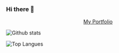 ### Hi there 👋

<!-- **Jorgen-S-Engh/Jorgen-S-Engh** is a ✨ _special_ ✨ repository because its `README.md` (this file) appears on your GitHub profile.

Here are some ideas to get you started:

- 🔭 I’m currently working on ...
- 🌱 I’m currently learning ...
- 👯 I’m looking to collaborate on ...
- 🤔 I’m looking for help with ...
- 💬 Ask me about ...
- 📫 How to reach me: ...
- 😄 Pronouns: ...
- ⚡ Fun fact: ...
 -->

<p align="center"><a class="button" href="https://iridescent-kitten-60cca2.netlify.app/">My Portfolio</a></p>

![Github stats](https://github-readme-stats.vercel.app/api?username=Jorgen-S-Engh&count_private=true&show_icons=true&theme=radical)

![Top Langues](https://github-readme-stats.vercel.app/api/top-langs/?username=Jorgen-S-Engh&show_icons=true&theme=radical)
